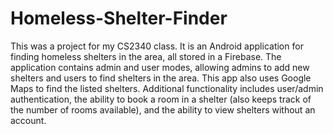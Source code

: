 # Homeless-Shelter-Finder
This was a project for my CS2340 class. It is an Android application for finding homeless shelters in the area, all stored in a Firebase. The application contains admin and user modes, allowing admins to add new shelters and users to find shelters in the area. This app also uses Google Maps to find the listed shelters. Additional functionality includes user/admin authentication, the ability to book a room in a shelter (also keeps track of the number of rooms available), and the ability to view shelters without an account. 
